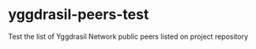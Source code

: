 # yggdrasil-peers-test
Test the list of Yggdrasil Network public peers listed on project repository
